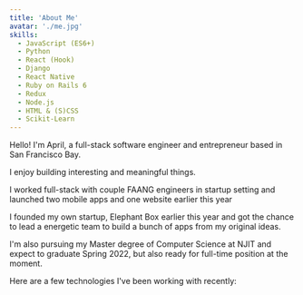 ```yaml
---
title: 'About Me'
avatar: './me.jpg'
skills:
  - JavaScript (ES6+)
  - Python
  - React (Hook)
  - Django
  - React Native
  - Ruby on Rails 6
  - Redux
  - Node.js
  - HTML & (S)CSS
  - Scikit-Learn
---
```


Hello! I'm April, a full-stack software engineer and entrepreneur based in San Francisco Bay.

I enjoy building interesting and meaningful things.

I worked full-stack with couple FAANG engineers in startup setting and launched two mobile apps and one website earlier this year

I founded my own startup, Elephant Box earlier this year and got the chance to lead a energetic team to build a bunch of apps from my original ideas.

I'm also pursuing my Master degree of Computer Science at NJIT and expect to graduate Spring 2022, but also ready for full-time position at the moment.

Here are a few technologies I've been working with recently:
